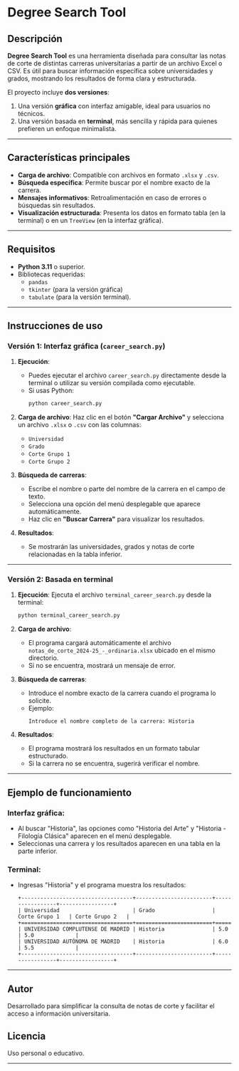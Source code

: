 
# Degree Search Tool

## Descripción
**Degree Search Tool** es una herramienta diseñada para consultar las notas de corte de distintas carreras universitarias a partir de un archivo Excel o CSV. Es útil para buscar información específica sobre universidades y grados, mostrando los resultados de forma clara y estructurada.

El proyecto incluye **dos versiones**:
1. Una versión **gráfica** con interfaz amigable, ideal para usuarios no técnicos.
2. Una versión basada en **terminal**, más sencilla y rápida para quienes prefieren un enfoque minimalista.

---

## Características principales
- **Carga de archivo**: Compatible con archivos en formato `.xlsx` y `.csv`.
- **Búsqueda específica**: Permite buscar por el nombre exacto de la carrera.
- **Mensajes informativos**: Retroalimentación en caso de errores o búsquedas sin resultados.
- **Visualización estructurada**: Presenta los datos en formato tabla (en la terminal) o en un `TreeView` (en la interfaz gráfica).

---

## Requisitos
- **Python 3.11** o superior.
- Bibliotecas requeridas:
  - `pandas`
  - `tkinter` (para la versión gráfica)
  - `tabulate` (para la versión terminal).

---

## Instrucciones de uso

### **Versión 1: Interfaz gráfica (`career_search.py`)**

1. **Ejecución**: 
   - Puedes ejecutar el archivo `career_search.py` directamente desde la terminal o utilizar su versión compilada como ejecutable.
   - Si usas Python:
     ```bash
     python career_search.py
     ```
2. **Carga de archivo**: Haz clic en el botón **"Cargar Archivo"** y selecciona un archivo `.xlsx` o `.csv` con las columnas:
   - `Universidad`
   - `Grado`
   - `Corte Grupo 1`
   - `Corte Grupo 2`

3. **Búsqueda de carreras**:
   - Escribe el nombre o parte del nombre de la carrera en el campo de texto.
   - Selecciona una opción del menú desplegable que aparece automáticamente.
   - Haz clic en **"Buscar Carrera"** para visualizar los resultados.

4. **Resultados**: 
   - Se mostrarán las universidades, grados y notas de corte relacionadas en la tabla inferior.

---

### **Versión 2: Basada en terminal**

1. **Ejecución**: Ejecuta el archivo `terminal_career_search.py` desde la terminal:
   ```bash
   python terminal_career_search.py
   ```

2. **Carga de archivo**: 
   - El programa cargará automáticamente el archivo `notas_de_corte_2024-25_-_ordinaria.xlsx` ubicado en el mismo directorio.
   - Si no se encuentra, mostrará un mensaje de error.

3. **Búsqueda de carreras**:
   - Introduce el nombre exacto de la carrera cuando el programa lo solicite.
   - Ejemplo:
     ```
     Introduce el nombre completo de la carrera: Historia
     ```

4. **Resultados**:
   - El programa mostrará los resultados en un formato tabular estructurado.
   - Si la carrera no se encuentra, sugerirá verificar el nombre.

---

## Ejemplo de funcionamiento

### **Interfaz gráfica**:
- Al buscar "Historia", las opciones como "Historia del Arte" y "Historia - Filología Clásica" aparecen en el menú desplegable.
- Seleccionas una carrera y los resultados aparecen en una tabla en la parte inferior.

### **Terminal**:
- Ingresas "Historia" y el programa muestra los resultados:
  ```
  +-----------------------------------+------------------------+-----------------+-----------------+
  | Universidad                       | Grado                  | Corte Grupo 1   | Corte Grupo 2   |
  +===================================+========================+=================+=================+
  | UNIVERSIDAD COMPLUTENSE DE MADRID | Historia               | 5.0             | 5.0             |
  | UNIVERSIDAD AUTÓNOMA DE MADRID    | Historia               | 6.0             | 5.5             |
  +-----------------------------------+------------------------+-----------------+-----------------+
  ```

---

## Autor
Desarrollado para simplificar la consulta de notas de corte y facilitar el acceso a información universitaria.

## Licencia
Uso personal o educativo.

---
